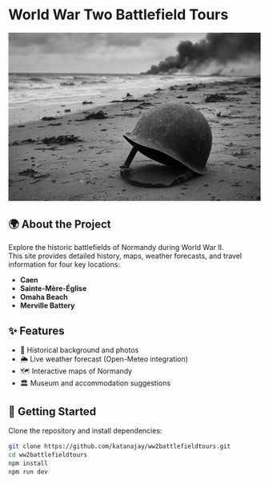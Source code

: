 # World War Two Battlefield Tours

![Soldier Salute](../public/TheFallen.png)

## 🌍 About the Project
Explore the historic battlefields of Normandy during World War II.  
This site provides detailed history, maps, weather forecasts, and travel information for four key locations:  

- **Caen**  
- **Sainte-Mère-Église**  
- **Omaha Beach**  
- **Merville Battery**  

## ✨ Features
- 📖 Historical background and photos  
- 🌦️ Live weather forecast (Open-Meteo integration)  
- 🗺️ Interactive maps of Normandy  
- 🏛️ Museum and accommodation suggestions  

## 🚀 Getting Started
Clone the repository and install dependencies:  

```bash
git clone https://github.com/katanajay/ww2battlefieldtours.git
cd ww2battlefieldtours
npm install
npm run dev
